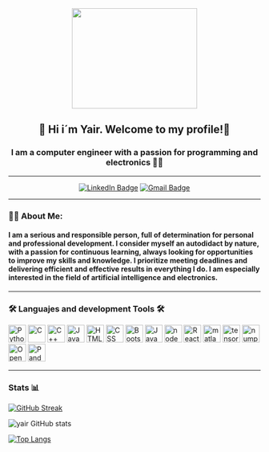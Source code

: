 <div id="header" align="center">

  <img src="https://media.giphy.com/media/wcgn5fVDjvR7pdvz4C/giphy.gif" width="250" height="200"/>
  
  <h2 align="center"> 👋 Hi i´m Yair. Welcome to my profile!👾 </h2>
  
  <h3 align="center"> I am a computer engineer with a passion for programming and electronics 👨‍💻 </h3>

</div>

---

<div align="center">

[![LinkedIn Badge](http://img.shields.io/badge/-LinkedIn-0072b1?style=flat&logo=linkedin&link=본인주소)](https://www.linkedin.com/in/yair-cipres/)
[![Gmail Badge](https://img.shields.io/badge/-%F0%9F%93%A7%20Gmail-red)](mailto:yairemilianocipres@gmail.com)

</div>

---

<div>
  
  <h3 align="left"> 🙋‍♂️ About Me: </h3>
  <h4 align="left"> I am a serious and responsible person, full of determination for personal and professional development. I consider myself an autodidact by nature, with a passion for continuous learning, always looking for opportunities to improve my skills and knowledge. I prioritize meeting deadlines and delivering efficient and effective results in everything I do. I am especially interested in the field of artificial intelligence and electronics.</h4>

</div>

---

<div align="left">
          
  <h3>🛠️ Languajes and development Tools 🛠️</h3>
    <div>
     <img src="https://cdn.jsdelivr.net/gh/devicons/devicon/icons/python/python-original.svg" width="35" height="35" title="Python" />
     <img src="https://cdn.jsdelivr.net/gh/devicons/devicon/icons/c/c-original.svg" width="35" height="35" title="C" />
     <img src="https://cdn.jsdelivr.net/gh/devicons/devicon/icons/cplusplus/cplusplus-original.svg" width="35" height="35" title="C++" />
     <img src="https://cdn.jsdelivr.net/gh/devicons/devicon/icons/java/java-original.svg" width="35" height="35" title="Java" />
     <img src="https://cdn.jsdelivr.net/gh/devicons/devicon/icons/html5/html5-original.svg" width="35" height="35" title="HTML" />
     <img src="https://cdn.jsdelivr.net/gh/devicons/devicon/icons/css3/css3-original.svg" width="35" height="35" title="CSS" />
     <img src="https://cdn.jsdelivr.net/gh/devicons/devicon/icons/bootstrap/bootstrap-original.svg" width="35" height="35" title="Bootstrap" />
     <img src="https://cdn.jsdelivr.net/gh/devicons/devicon/icons/javascript/javascript-original.svg" width="35" height="35" title="JavaScript" />
     <img src="https://cdn.jsdelivr.net/gh/devicons/devicon/icons/nodejs/nodejs-original.svg" width="35" height="35" title="nodeJS" />
     <img src="https://cdn.jsdelivr.net/gh/devicons/devicon/icons/react/react-original.svg" width="35" height="35" title="React" />
     <img src="https://cdn.jsdelivr.net/gh/devicons/devicon/icons/matlab/matlab-original.svg" width="35" height="35" title="matlab" />
     <img src="https://cdn.jsdelivr.net/gh/devicons/devicon/icons/tensorflow/tensorflow-original.svg" width="35" height="35" title="tensorflow" />
     <img src="https://cdn.jsdelivr.net/gh/devicons/devicon/icons/numpy/numpy-original.svg" width="35" height="35" title="numpy" />
     <img src="https://cdn.jsdelivr.net/gh/devicons/devicon/icons/opencv/opencv-original.svg" width="35" height="35" title="OpenCV" />
     <img src="https://cdn.jsdelivr.net/gh/devicons/devicon/icons/pandas/pandas-original.svg" width="35" height="35" title="Pandas" />
    </div>
</div>

---

<h3 align="left"> Stats 📊 </h3>

[![GitHub Streak](http://github-readme-streak-stats.herokuapp.com?user=yair-byte&theme=dark&mode=weekly)](https://git.io/streak-stats)

![yair GitHub stats](https://github-readme-stats.vercel.app/api?username=yair-byte&show_icons=true&theme=dark)

[![Top Langs](https://github-readme-stats.vercel.app/api/top-langs/?username=yair-byte&hide_progress=false)](https://github.com/anuraghazra/github-readme-stats)


       
